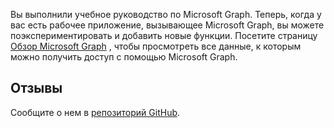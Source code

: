 <!-- markdownlint-disable MD002 MD041 -->

Вы выполнили учебное руководство по Microsoft Graph. Теперь, когда у вас есть рабочее приложение, вызывающее Microsoft Graph, вы можете поэкспериментировать и добавить новые функции. Посетите страницу [Обзор Microsoft Graph](/graph/overview) , чтобы просмотреть все данные, к которым можно получить доступ с помощью Microsoft Graph.

## <a name="feedback"></a>Отзывы

Сообщите о нем в [репозиторий GitHub](https://github.com/microsoftgraph/msgraph-training-angularspa).
